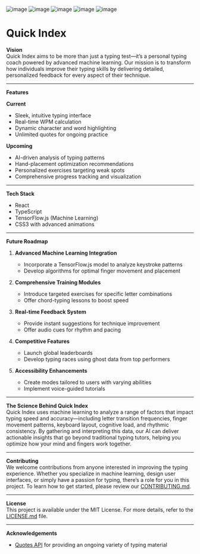 ![image](https://github.com/user-attachments/assets/c49e63e4-824b-48da-ba55-35eb6630b66f)
![image](https://github.com/user-attachments/assets/5bf8cd9e-b58e-4b53-8fe7-e8a6ca8c68ee)
![image](https://github.com/user-attachments/assets/e7ac74bd-2bed-4622-86e4-eb9c373b49bc)
![image](https://github.com/user-attachments/assets/5486869b-f8dc-46a5-8c1a-0015f6e30920)
![image](https://github.com/user-attachments/assets/f7cfddee-04da-429d-bab4-030377d2cfa2)

# Quick Index

**Vision**  
Quick Index aims to be more than just a typing test—it’s a personal typing coach powered by advanced machine learning. Our mission is to transform how individuals improve their typing skills by delivering detailed, personalized feedback for every aspect of their technique.

---

**Features**

**Current**  
- Sleek, intuitive typing interface  
- Real-time WPM calculation  
- Dynamic character and word highlighting  
- Unlimited quotes for ongoing practice  

**Upcoming**  
- AI-driven analysis of typing patterns  
- Hand-placement optimization recommendations  
- Personalized exercises targeting weak spots  
- Comprehensive progress tracking and visualization  

---

**Tech Stack**  
- React  
- TypeScript  
- TensorFlow.js (Machine Learning)  
- CSS3 with advanced animations  

---

**Future Roadmap**  
1. **Advanced Machine Learning Integration**  
   - Incorporate a TensorFlow.js model to analyze keystroke patterns  
   - Develop algorithms for optimal finger movement and placement  

2. **Comprehensive Training Modules**  
   - Introduce targeted exercises for specific letter combinations  
   - Offer chord-typing lessons to boost speed  

3. **Real-time Feedback System**  
   - Provide instant suggestions for technique improvement  
   - Offer audio cues for rhythm and pacing  

4. **Competitive Features**  
   - Launch global leaderboards  
   - Develop typing races using ghost data from top performers  

5. **Accessibility Enhancements**  
   - Create modes tailored to users with varying abilities  
   - Implement voice-guided tutorials  

---

**The Science Behind Quick Index**  
Quick Index uses machine learning to analyze a range of factors that impact typing speed and accuracy—including letter transition frequencies, finger movement patterns, keyboard layout, cognitive load, and rhythmic consistency. By gathering and interpreting this data, our AI can deliver actionable insights that go beyond traditional typing tutors, helping you optimize how your mind and fingers work together.

---

**Contributing**  
We welcome contributions from anyone interested in improving the typing experience. Whether you specialize in machine learning, design user interfaces, or simply have a passion for typing, there’s a role for you in this project. To learn how to get started, please review our [CONTRIBUTING.md](CONTRIBUTING.md).

---

**License**  
This project is available under the MIT License. For more details, refer to the [LICENSE.md](LICENSE.md) file.

---

**Acknowledgements**  
- [Quotes API](https://recite.onrender.com) for providing an ongoing variety of typing material  



